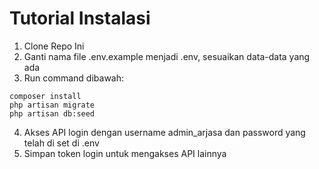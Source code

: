 # Tutorial Instalasi

1. Clone Repo Ini
2. Ganti nama file .env.example menjadi .env, sesuaikan data-data yang ada
3. Run command dibawah:
```
composer install
php artisan migrate
php artisan db:seed
```
4. Akses API login dengan username admin_arjasa dan password yang telah di set di .env
5. Simpan token login untuk mengakses API lainnya
